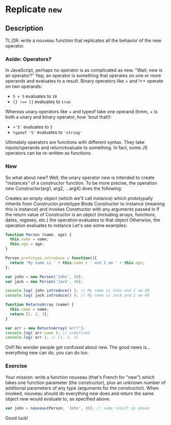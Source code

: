# Replicate ```new```

## Description

TL;DR: write a nouveau function that replicates all the behavior of the new operator.

### Aside: Operators?

In JavaScript, perhaps no operator is as complicated as new. "Wait; new is an operator?" Yep; an operator is something that operates on one or more operands and evaluates to a result. Binary operators like + and !== operate on two operands:

* `5 + 5` evaluates to `10`
* `{} !== []` evaluates to `true`

Whereas unary operators like + and typeof take one operand (hmm, + is both a unary and binary operator, how 'bout that!):

* `+'5'` evaluates to `5`
* `typeof '5'` evaluates to `'string'`

Ultimately operators are functions with different syntax. They take inputs/operands and return/evaluate to something. In fact, some JS operators can be re-written as functions.

### New

So what about new? Well, the unary operator new is intended to create "instances" of a constructor function. To be more precise, the operation new Constructor(arg1, arg2, ...argX) does the following:

Creates an empty object (which we'll call instance) which prototypally inherits from Constructor.prototype
Binds Constructor to instance (meaning this is instance) and invokes Constructor with any arguments passed in
If the return value of Constructor is an object (including arrays, functions, dates, regexes, etc.) the operation evaluates to that object
Otherwise, the operation evaluates to instance
Let's see some examples:

```javascript
function Person (name, age) {
  this.name = name;
  this.age = age;
}

Person.prototype.introduce = function(){
  return 'My name is ' + this.name + ' and I am ' + this.age;
};

var john = new Person('John', 30);
var jack = new Person('Jack', 40);

console.log( john.introduce() ); // My name is John and I am 30
console.log( jack.introduce() ); // My name is Jack and I am 40

function ReturnsArray (name) {
  this.name = name;
  return [1, 2, 3];
}

var arr = new ReturnsArray('arr?');
console.log( arr.name ); // undefined
console.log( arr ); // [1, 2, 3]
```

Oof! No wonder people get confused about new. The good news is… everything new can do, you can do too.

### Exercise

Your mission: write a function nouveau (that's French for "new") which takes one function parameter (the constructor), plus an unknown number of additional parameters of any type (arguments for the constructor). When invoked, nouveau should do everything new does and return the same object new would evaluate to, as specified above.

```javascript
var john = nouveau(Person, 'John', 30); // same result as above
```

Good luck!
